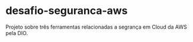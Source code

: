 # desafio-seguranca-aws
Projeto sobre três ferramentas relacionadas a segrança em Cloud da AWS pela DIO.
